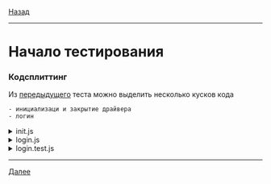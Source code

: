 [Назад](/e2e-stack/slides/16.md)

---

# Начало тестирования

### Кодсплиттинг

Из [передыдущего](/e2e-stack/slides/15.md) теста можно выделить несколько кусков кода

    - инициализаци и закрытие драйвера
    - логин

<details>
<summary>init.js</summary>

```javascript
import 'chromedriver';
import webdriver from 'selenium-webdriver';

export const init = async t => {
    t.context.driver = await (new webdriver.Builder()
        .forBrowser('chrome')
        .build());
};

export const dismiss = async t => {
    const {driver} = t.context;
    driver.close();
};
```

</details>

<details>
<summary>login.js</summary>

```javascript
import {By} from 'selenium-webdriver';

const login = async t => {
  const {driver} = t.context;

  await driver.get('http://localhost/login');

  const loginInput = await driver.findElement(By.id('login'));
  const passwordInput = await driver.findElement(By.id('password'));
  const submitButton = await driver.findElement(By.id('submit'));

  await loginInput.sendKeys('login');
  await passwordInput.sendKeys('password');
  await submitButton.click();

  t.pass();
};

export default login;
```

</details>

<details>
<summary>login.test.js</summary>

```javascript
import test from 'ava';
import {until} from 'selenium-webdriver';

import {init, dismiss} from './init';
import login from './login';

test.before(init);

test('login', login);
test('should login', async t => {
    await driver.wait(until.elementIsVisible(By.id('user')), 10000);

    t.pass();
});

test.after.always(dismiss)
```

</details>

---

[Далее](/e2e-stack/slides/18.md)
